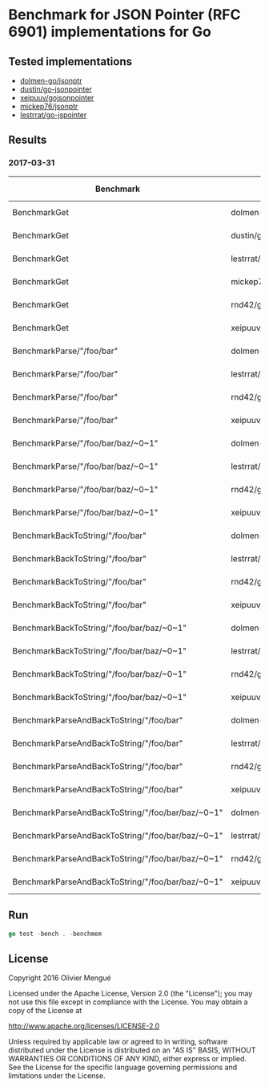 
# Benchmark for JSON Pointer (RFC 6901) implementations for Go

## Tested implementations

* [dolmen-go/jsonptr](https://github.com/dolmen-go/jsonptr)
* [dustin/go-jsonpointer](https://github.com/dustin/go-jsonpointer)
* [xeipuuv/gojsonpointer](https://github.com/xeipuuv/gojsonpointer)
* [mickep76/jsonptr](https://github.com/mickep76/jsonptr)
* [lestrrat/go-jspointer](https://github.com/lestrrat/go-jspointer)

## Results

### 2017-03-31

| Benchmark | impl | speed | allocs bytes | allocs count |
| --- | --- | ---: | ---: | ---: |
| BenchmarkGet | dolmen-go/jsonptr | **86.7 ns/op** | **0 B/op** | **0 allocs/op** |
| BenchmarkGet | dustin/go-jsonpointer | 274 ns/op | 48 B/op | 1 allocs/op |
| BenchmarkGet | lestrrat/go-jspointer | 1240 ns/op | 272 B/op | 9 allocs/op |
| BenchmarkGet | mickep76/jsonptr | 572 ns/op | 67 B/op | 4 allocs/op |
| BenchmarkGet | rnd42/go-jsonpointer | 617 ns/op | 128 B/op | 3 allocs/op |
| BenchmarkGet | xeipuuv/gojsonpointer | 385 ns/op | 48 B/op | 1 allocs/op |
| BenchmarkParse/"/foo/bar" | dolmen-go/jsonptr | 243 ns/op | **64 B/op** | **2 allocs/op** |
| BenchmarkParse/"/foo/bar" | lestrrat/go-jspointer | 439 ns/op | 128 B/op | 4 allocs/op |
| BenchmarkParse/"/foo/bar" | rnd42/go-jsonpointer | 459 ns/op | 104 B/op | 3 allocs/op |
| BenchmarkParse/"/foo/bar" | xeipuuv/gojsonpointer | **206 ns/op** | **64 B/op** | **2 allocs/op** |
| BenchmarkParse/"/foo/bar/baz/\~0\~1" | dolmen-go/jsonptr | 398 ns/op | 98 B/op | 3 allocs/op |
| BenchmarkParse/"/foo/bar/baz/\~0\~1" | lestrrat/go-jspointer | 848 ns/op | 234 B/op | 9 allocs/op |
| BenchmarkParse/"/foo/bar/baz/\~0\~1" | rnd42/go-jsonpointer | 1001 ns/op | 170 B/op | 7 allocs/op |
| BenchmarkParse/"/foo/bar/baz/\~0\~1" | xeipuuv/gojsonpointer | **296 ns/op** | **96 B/op** | **2 allocs/op** |
| BenchmarkBackToString/"/foo/bar" | dolmen-go/jsonptr | 111 ns/op | 24 B/op | 2 allocs/op |
| BenchmarkBackToString/"/foo/bar" | lestrrat/go-jspointer | 11.6 ns/op | **0 B/op** | **0 allocs/op** |
| BenchmarkBackToString/"/foo/bar" | rnd42/go-jsonpointer | **7.80 ns/op** | **0 B/op** | **0 allocs/op** |
| BenchmarkBackToString/"/foo/bar" | xeipuuv/gojsonpointer | 127 ns/op | 16 B/op | 2 allocs/op |
| BenchmarkBackToString/"/foo/bar/baz/\~0\~1" | dolmen-go/jsonptr | 159 ns/op | 64 B/op | 2 allocs/op |
| BenchmarkBackToString/"/foo/bar/baz/\~0\~1" | lestrrat/go-jspointer | 11.3 ns/op | **0 B/op** | **0 allocs/op** |
| BenchmarkBackToString/"/foo/bar/baz/\~0\~1" | rnd42/go-jsonpointer | **7.91 ns/op** | **0 B/op** | **0 allocs/op** |
| BenchmarkBackToString/"/foo/bar/baz/\~0\~1" | xeipuuv/gojsonpointer | 208 ns/op | 64 B/op | 3 allocs/op |
| BenchmarkParseAndBackToString/"/foo/bar" | dolmen-go/jsonptr | 373 ns/op | 88 B/op | 4 allocs/op |
| BenchmarkParseAndBackToString/"/foo/bar" | lestrrat/go-jspointer | 443 ns/op | 128 B/op | 4 allocs/op |
| BenchmarkParseAndBackToString/"/foo/bar" | rnd42/go-jsonpointer | 463 ns/op | 104 B/op | **3 allocs/op** |
| BenchmarkParseAndBackToString/"/foo/bar" | xeipuuv/gojsonpointer | **336 ns/op** | **80 B/op** | 4 allocs/op |
| BenchmarkParseAndBackToString/"/foo/bar/baz/\~0\~1" | dolmen-go/jsonptr | 572 ns/op | 162 B/op | **5 allocs/op** |
| BenchmarkParseAndBackToString/"/foo/bar/baz/\~0\~1" | lestrrat/go-jspointer | 873 ns/op | 234 B/op | 9 allocs/op |
| BenchmarkParseAndBackToString/"/foo/bar/baz/\~0\~1" | rnd42/go-jsonpointer | 1000 ns/op | 170 B/op | 7 allocs/op |
| BenchmarkParseAndBackToString/"/foo/bar/baz/\~0\~1" | xeipuuv/gojsonpointer | **519 ns/op** | **160 B/op** | **5 allocs/op** |

## Run

```go
go test -bench . -benchmem
```

## License

Copyright 2016 Olivier Mengué

Licensed under the Apache License, Version 2.0 (the "License");
you may not use this file except in compliance with the License.
You may obtain a copy of the License at

   http://www.apache.org/licenses/LICENSE-2.0

Unless required by applicable law or agreed to in writing, software
distributed under the License is distributed on an "AS IS" BASIS,
WITHOUT WARRANTIES OR CONDITIONS OF ANY KIND, either express or implied.
See the License for the specific language governing permissions and
limitations under the License.
